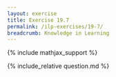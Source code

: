 ```yaml
---
layout: exercise
title: Exercise 19.7
permalink: /ilp-exercises/19-7/
breadcrumb: Knowledge in Learning
---
```


{% include mathjax_support %}

<div><i class="arrow-up loader" data-chapter="ilp-exercises" data-exercise="ex_7" data-rating="0"></i></div>
{% include_relative question.md %}
